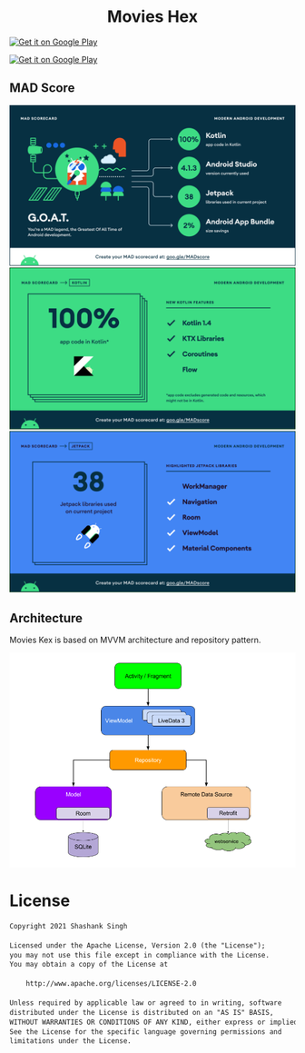 <h1 align="center">Movies Hex</h1>

[![Get it on Google Play](https://lisk.io/sites/default/files/pictures/2020-01/download_on_the_play_store_badge.svg)](https://play.google.com/store/apps/details?id=com.shalatan.entertainmentapp)

<a href='https://play.google.com/store/apps/details?id=com.shalatan.entertainmentapp&pcampaignid=pcampaignidMKT-Other-global-all-co-prtnr-py-PartBadge-Mar2515-1'><img alt='Get it on Google Play' src='https://play.google.com/intl/en_us/badges/static/images/badges/en_badge_web_generic.png'/></a>


<!-- 
google-play-badge -->

## MAD Score
![alt text](https://github.com/Shalatan/EntertainmentApp/blob/master/gallery/summary.png?raw=true)
![alt text](https://github.com/Shalatan/EntertainmentApp/blob/master/gallery/kotlin.png?raw=true)
![alt text](https://github.com/Shalatan/EntertainmentApp/blob/master/gallery/jetpack.png?raw=true)

## Architecture
Movies Kex is based on MVVM architecture and repository pattern.

![alt text](https://github.com/Shalatan/EntertainmentApp/blob/master/gallery/mvvm-architecture.png?raw=true)



# License
```xml
Copyright 2021 Shashank Singh

Licensed under the Apache License, Version 2.0 (the "License");
you may not use this file except in compliance with the License.
You may obtain a copy of the License at

    http://www.apache.org/licenses/LICENSE-2.0

Unless required by applicable law or agreed to in writing, software
distributed under the License is distributed on an "AS IS" BASIS,
WITHOUT WARRANTIES OR CONDITIONS OF ANY KIND, either express or implied.
See the License for the specific language governing permissions and
limitations under the License.
```